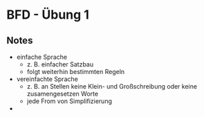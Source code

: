 # BFD - Übung 1
## Notes
- einfache Sprache
  - z. B. einfacher Satzbau
  - folgt weiterhin bestimmten Regeln
- vereinfachte Sprache
  - z. B. an Stellen keine Klein- und Großschreibung oder keine zusamengesetzen Worte
  - jede From von Simplifizierung
- 